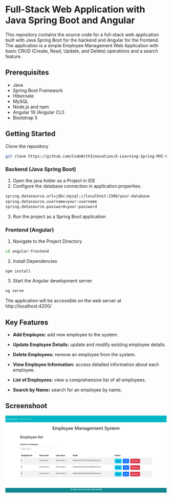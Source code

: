 # Full-Stack Web Application with Java Spring Boot and Angular
This repository contains the source code for a full-stack web application built with Java Spring Boot for the backend and Angular for the frontend. The application is a simple Employee Management Web Application with basic CRUD (Create, Read, Update, and Delete) operations and a search feature.

## Prerequisites
- Java
- Spring Boot Framework 
- Hibernate 
- MySQL
- Node.js and npm
- Angular 16 (Angular CLI)
- Bootstrap 5

## Getting Started

Clone the repository 
```bash
git clone https://github.com/CodeWithInnovation/E-Learning-Spring-MVC-Hibernate
```
### Backend (Java Spring Boot)  
1. Open the java folder as a Project in IDE
2. Configure the database connection in application.properties:
```bash
spring.datasource.url=jdbc:mysql://localhost:3306/your-database
spring.datasource.username=your-username
spring.datasource.password=your-password
```
3. Run the project as a Spring Boot application

### Frontend (Angular) 
1. Navigate to the Project Directory
```bash
cd angular-frontend 
```
2. Install Dependencies
```bash
npm install 
```
3. Start the Angular development server
```bash
ng serve 
```
The application will be accessible on the web server at http://localhost:4200/

## Key Features

- **Add Employee:** add new employee to the system.

- **Update Employee Details:** update and modify existing employee details.

- **Delete Employees:** remove an employee from the system.

- **View Employee Information:** access detailed information about each employee.

- **List of Employees:** view a comprehensive list of all employees.

- **Search by Name:** search for an employee by name.


## Screenshoot

![App Screenshot](angular-frontend/screenshots/employee-list.png)
